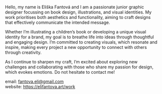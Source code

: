 Hello, my name is Eliška Fantová and I am a passionate junior graphic designer focussing on book design, illustrations, and visual identities. My work prioritises both aesthetics and functionality, aiming to craft designs that effectively communicate the intended message.

Whether I’m illustrating a children’s book or developing a unique visual identity for a brand, my goal is to breathe life into ideas through thoughtful and engaging design. I’m committed to creating visuals, which resonate and inspire, making every project a new opportunity to connect with others through creativity.

As I continue to sharpen my craft, I’m excited about exploring new challenges and collaborating with those who share my passion for design, which evokes emotions. Do not hesitate to contact me!

email: fantova.eli@gmail.com                                                                                 
website: https://elifantova.art/work                              

